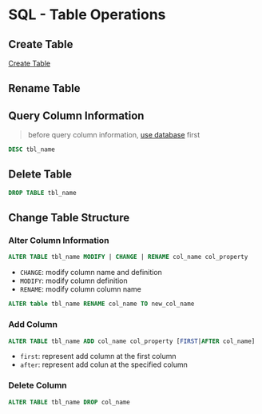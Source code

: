 # SQL - Table Operations

## Create Table

[Create Table](mysql-statements-table-create.md)

## Rename Table

## Query Column Information

> before query column information, [use database]() first

```sql
DESC tbl_name
```

## Delete Table

```sql
DROP TABLE tbl_name
```

## Change Table Structure

### Alter Column Information

```sql
ALTER TABLE tbl_name MODIFY | CHANGE | RENAME col_name col_property
```

- `CHANGE`: modify column name and definition
- `MODIFY`: modify column definition
- `RENAME`: modify column column name

```sql
ALTER table tbl_name RENAME col_name TO new_col_name
```

### Add Column

```sql
ALTER TABLE tbl_name ADD col_name col_property [FIRST|AFTER col_name]
```

- `first`: represent add column at the first column
- `after`: represent add colun at the specified column

### Delete Column

```sql
ALTER TABLE tbl_name DROP col_name
```
